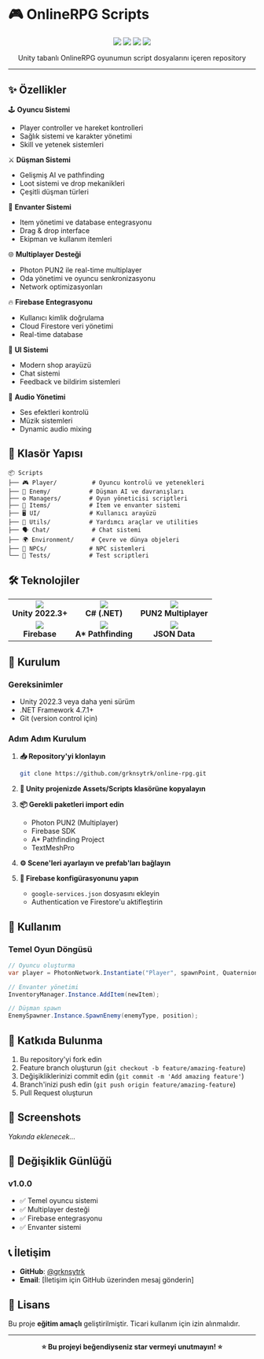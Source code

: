 # 🎮 OnlineRPG Scripts

<div align="center">
  <img src="https://img.shields.io/badge/Unity-2022.3+-000000?style=for-the-badge&logo=unity&logoColor=white" />
  <img src="https://img.shields.io/badge/C%23-.NET-239120?style=for-the-badge&logo=c-sharp&logoColor=white" />
  <img src="https://img.shields.io/badge/Photon-PUN2-00C853?style=for-the-badge" />
  <img src="https://img.shields.io/badge/Firebase-Enabled-FFA000?style=for-the-badge&logo=firebase&logoColor=white" />
</div>

<p align="center">
  Unity tabanlı OnlineRPG oyunumun script dosyalarını içeren repository
</p>

---

## ✨ Özellikler

🕹️ **Oyuncu Sistemi**
- Player controller ve hareket kontrolleri
- Sağlık sistemi ve karakter yönetimi
- Skill ve yetenek sistemleri

⚔️ **Düşman Sistemi**
- Gelişmiş AI ve pathfinding
- Loot sistemi ve drop mekanikleri
- Çeşitli düşman türleri

🎒 **Envanter Sistemi**
- Item yönetimi ve database entegrasyonu
- Drag & drop interface
- Ekipman ve kullanım itemleri

🌐 **Multiplayer Desteği**
- Photon PUN2 ile real-time multiplayer
- Oda yönetimi ve oyuncu senkronizasyonu
- Network optimizasyonları

🔥 **Firebase Entegrasyonu**
- Kullanıcı kimlik doğrulama
- Cloud Firestore veri yönetimi
- Real-time database

🎨 **UI Sistemi**
- Modern shop arayüzü
- Chat sistemi
- Feedback ve bildirim sistemleri

🎵 **Audio Yönetimi**
- Ses efektleri kontrolü
- Müzik sistemleri
- Dynamic audio mixing

## 📁 Klasör Yapısı

```
📦 Scripts
├── 🎮 Player/          # Oyuncu kontrolü ve yetenekleri
├── 👹 Enemy/           # Düşman AI ve davranışları
├── ⚙️ Managers/        # Oyun yöneticisi scriptleri
├── 🎒 Items/           # Item ve envanter sistemi
├── 🖥️ UI/              # Kullanıcı arayüzü
├── 🔧 Utils/           # Yardımcı araçlar ve utilities
├── 🗣️ Chat/            # Chat sistemi
├── 🌍 Environment/     # Çevre ve dünya objeleri
├── 👥 NPCs/            # NPC sistemleri
└── 🧪 Tests/           # Test scriptleri
```

## 🛠️ Teknolojiler

<table>
<tr>
<td align="center">
  <img src="https://img.shields.io/badge/Unity-000000?style=for-the-badge&logo=unity&logoColor=white" /><br />
  <b>Unity 2022.3+</b>
</td>
<td align="center">
  <img src="https://img.shields.io/badge/C%23-239120?style=for-the-badge&logo=c-sharp&logoColor=white" /><br />
  <b>C# (.NET)</b>
</td>
<td align="center">
  <img src="https://img.shields.io/badge/Photon-00C853?style=for-the-badge" /><br />
  <b>PUN2 Multiplayer</b>
</td>
</tr>
<tr>
<td align="center">
  <img src="https://img.shields.io/badge/Firebase-FFA000?style=for-the-badge&logo=firebase&logoColor=white" /><br />
  <b>Firebase</b>
</td>
<td align="center">
  <img src="https://img.shields.io/badge/A*-Pathfinding-FF6B6B?style=for-the-badge" /><br />
  <b>A* Pathfinding</b>
</td>
<td align="center">
  <img src="https://img.shields.io/badge/JSON-Database-4ECDC4?style=for-the-badge" /><br />
  <b>JSON Data</b>
</td>
</tr>
</table>

## 🚀 Kurulum

### Gereksinimler
- Unity 2022.3 veya daha yeni sürüm
- .NET Framework 4.7.1+
- Git (version control için)

### Adım Adım Kurulum

1. **📥 Repository'yi klonlayın**
   ```bash
   git clone https://github.com/grknsytrk/online-rpg.git
   ```

2. **📁 Unity projenizde Assets/Scripts klasörüne kopyalayın**

3. **📦 Gerekli paketleri import edin**
   - Photon PUN2 (Multiplayer)
   - Firebase SDK
   - A* Pathfinding Project
   - TextMeshPro

4. **⚙️ Scene'leri ayarlayın ve prefab'ları bağlayın**

5. **🔧 Firebase konfigürasyonunu yapın**
   - `google-services.json` dosyasını ekleyin
   - Authentication ve Firestore'u aktifleştirin

## 🎯 Kullanım

### Temel Oyun Döngüsü
```csharp
// Oyuncu oluşturma
var player = PhotonNetwork.Instantiate("Player", spawnPoint, Quaternion.identity);

// Envanter yönetimi
InventoryManager.Instance.AddItem(newItem);

// Düşman spawn
EnemySpawner.Instance.SpawnEnemy(enemyType, position);
```

## 🤝 Katkıda Bulunma

1. Bu repository'yi fork edin
2. Feature branch oluşturun (`git checkout -b feature/amazing-feature`)
3. Değişikliklerinizi commit edin (`git commit -m 'Add amazing feature'`)
4. Branch'inizi push edin (`git push origin feature/amazing-feature`)
5. Pull Request oluşturun

## 📸 Screenshots

*Yakında eklenecek...*

## 📝 Değişiklik Günlüğü

### v1.0.0
- ✅ Temel oyuncu sistemi
- ✅ Multiplayer desteği
- ✅ Firebase entegrasyonu
- ✅ Envanter sistemi

## 📞 İletişim

- **GitHub**: [@grknsytrk](https://github.com/grknsytrk)
- **Email**: [İletişim için GitHub üzerinden mesaj gönderin]

## 📄 Lisans

Bu proje **eğitim amaçlı** geliştirilmiştir. Ticari kullanım için izin alınmalıdır.

---

<div align="center">
  <b>⭐ Bu projeyi beğendiyseniz star vermeyi unutmayın! ⭐</b>
</div>
